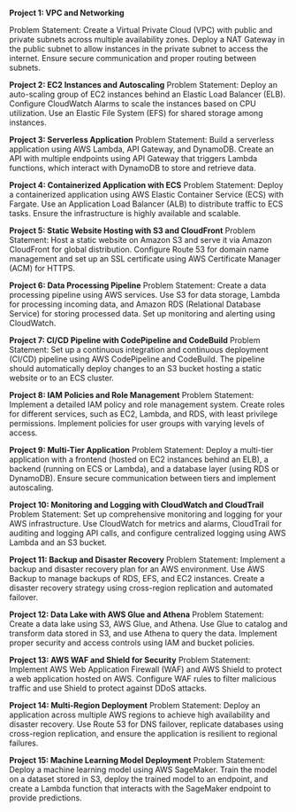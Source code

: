 **Project 1: VPC and Networking**

Problem Statement:
Create a Virtual Private Cloud (VPC) with public and private subnets across multiple availability zones. Deploy a NAT Gateway in the public subnet to allow instances in the private subnet to access the internet. Ensure secure communication and proper routing between subnets.

**Project 2: EC2 Instances and Autoscaling**
Problem Statement:
Deploy an auto-scaling group of EC2 instances behind an Elastic Load Balancer (ELB). Configure CloudWatch Alarms to scale the instances based on CPU utilization. Use an Elastic File System (EFS) for shared storage among instances.

**Project 3: Serverless Application**
Problem Statement:
Build a serverless application using AWS Lambda, API Gateway, and DynamoDB. Create an API with multiple endpoints using API Gateway that triggers Lambda functions, which interact with DynamoDB to store and retrieve data.

**Project 4: Containerized Application with ECS**
Problem Statement:
Deploy a containerized application using AWS Elastic Container Service (ECS) with Fargate. Use an Application Load Balancer (ALB) to distribute traffic to ECS tasks. Ensure the infrastructure is highly available and scalable.

**Project 5: Static Website Hosting with S3 and CloudFront**
Problem Statement:
Host a static website on Amazon S3 and serve it via Amazon CloudFront for global distribution. Configure Route 53 for domain name management and set up an SSL certificate using AWS Certificate Manager (ACM) for HTTPS.

**Project 6: Data Processing Pipeline**
Problem Statement:
Create a data processing pipeline using AWS services. Use S3 for data storage, Lambda for processing incoming data, and Amazon RDS (Relational Database Service) for storing processed data. Set up monitoring and alerting using CloudWatch.

**Project 7: CI/CD Pipeline with CodePipeline and CodeBuild**
Problem Statement:
Set up a continuous integration and continuous deployment (CI/CD) pipeline using AWS CodePipeline and CodeBuild. The pipeline should automatically deploy changes to an S3 bucket hosting a static website or to an ECS cluster.

**Project 8: IAM Policies and Role Management**
Problem Statement:
Implement a detailed IAM policy and role management system. Create roles for different services, such as EC2, Lambda, and RDS, with least privilege permissions. Implement policies for user groups with varying levels of access.

**Project 9: Multi-Tier Application**
Problem Statement:
Deploy a multi-tier application with a frontend (hosted on EC2 instances behind an ELB), a backend (running on ECS or Lambda), and a database layer (using RDS or DynamoDB). Ensure secure communication between tiers and implement autoscaling.

**Project 10: Monitoring and Logging with CloudWatch and CloudTrail**
Problem Statement:
Set up comprehensive monitoring and logging for your AWS infrastructure. Use CloudWatch for metrics and alarms, CloudTrail for auditing and logging API calls, and configure centralized logging using AWS Lambda and an S3 bucket.

**Project 11: Backup and Disaster Recovery**
Problem Statement:
Implement a backup and disaster recovery plan for an AWS environment. Use AWS Backup to manage backups of RDS, EFS, and EC2 instances. Create a disaster recovery strategy using cross-region replication and automated failover.

**Project 12: Data Lake with AWS Glue and Athena**
Problem Statement:
Create a data lake using S3, AWS Glue, and Athena. Use Glue to catalog and transform data stored in S3, and use Athena to query the data. Implement proper security and access controls using IAM and bucket policies.

**Project 13: AWS WAF and Shield for Security**
Problem Statement:
Implement AWS Web Application Firewall (WAF) and AWS Shield to protect a web application hosted on AWS. Configure WAF rules to filter malicious traffic and use Shield to protect against DDoS attacks.

**Project 14: Multi-Region Deployment**
Problem Statement:
Deploy an application across multiple AWS regions to achieve high availability and disaster recovery. Use Route 53 for DNS failover, replicate databases using cross-region replication, and ensure the application is resilient to regional failures.

**Project 15: Machine Learning Model Deployment**
Problem Statement:
Deploy a machine learning model using AWS SageMaker. Train the model on a dataset stored in S3, deploy the trained model to an endpoint, and create a Lambda function that interacts with the SageMaker endpoint to provide predictions.


